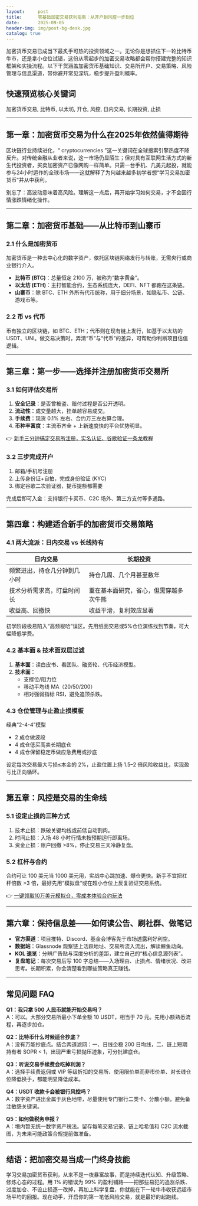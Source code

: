 ```yaml
---
layout:     post
title:      零基础加密交易获利指南：从开户到风控一步到位
date:       2025-09-05
header-img: img/post-bg-desk.jpg
catalog: true
---
```


加密货币交易已成当下最炙手可热的投资领域之一。无论你是想抓住下一轮比特币牛市，还是拿小仓位试错，这份从零起步的加密交易攻略都会帮你搭建完整的知识框架和实操流程。以下干货涵盖加密货币基础知识、交易所开户、交易策略、风险管理与信息渠道，带你避开常见深坑，稳步提升盈利概率。

## 快速预览核心关键词
加密货币交易, 比特币, 以太坊, 开仓, 风控, 日内交易, 长期投资, 止损

---

## 第一章：加密货币交易为什么在2025年依然值得期待

区块链行业持续进化，“ cryptocurrencies ”这一关键词在全球搜索引擎热度不降反升。对传统金融从业者来说，这一市场仍显陌生；但对具有互联网生活方式的新生代投资者，买卖加密资产已像网购一样简单。只需一台手机、几美元起投，就能参与24小时运作的全球市场——这就解释了为何越来越多初学者想“学习交易加密货币”并从中获利。

别忘了：高波动意味着高风险。理解这一点后，再开始学习如何交易，才不会因行情涨跌情绪化操作。

---

## 第二章：加密货币基础——从比特币到山寨币

### 2.1 什么是加密货币
加密货币是一种去中心化的数字资产，依托区块链网络发行与转账，无需央行或商业银行介入。  
- **比特币 (BTC)**：总量恒定 2100 万，被称为“数字黄金”。  
- **以太坊 (ETH)**：主打智能合约，生态系统庞大，DEFI、NFT 都跑在这条链。  
- **山寨币**：除 BTC、ETH 外所有代币统称，用于细分场景，如隐私币、公链、游戏币等。

### 2.2 币 vs 代币
币有独立的区块链，如 BTC、ETH；代币则在现有链上发行，如基于以太坊的 USDT、UNI。做交易决策时，弄清“币”与“代币”的差异，可帮助你判断项目估值逻辑。

---

## 第三章：第一步——选择并注册加密货币交易所

### 3.1 如何评估交易所
1. **安全记录**：是否曾被盗、赔付过程是否公开透明。  
2. **流动性**：成交量越大，挂单越容易成交。  
3. **手续费**：现货 0.1% 左右、合约万三左右算合理。  
4. **币种丰富度**：主流币齐全 + 上新速度快的平台优势明显。

👉 [新手三分钟搞定交易所注册，实名认证、谷歌验证一条龙教程](https://okxdog.com/)

### 3.2 三步完成开户
1. 邮箱/手机号注册  
2. 上传身份证+自拍，完成身份验证 (KYC)  
3. 绑定谷歌二次验证器，提币提额都需要

完成后即可入金：支持银行卡买币、C2C 场外、第三方支付等多通路。

---

## 第四章：构建适合新手的加密货币交易策略

### 4.1 两大流派：日内交易 vs 长线持有

| 日内交易                                    | 长期投资                                         |
|---------------------------------------------|--------------------------------------------------|
| 频繁进出，持仓几分钟到几小时                | 持仓几周、几个月甚至数年                        |
| 技术分析需求高，盯盘时间长                  | 重在基本面研究，省心，但需穿越多次牛熊          |
| 收益高、回撤快                              | 收益平滑，复利效应显著                          |

初学阶段极易陷入“高频梭哈”误区。先用纸面交易或5%仓位演练找到节奏，可大幅降低学费。

### 4.2 基本面 & 技术面双层过滤
1. **基本面**：读白皮书、看团队、融资轮、代币经济模型。  
2. **技术面**：  
   - 支撑位/阻力位  
   - 移动平均线 MA（20/50/200）  
   - 相对强弱指标 RSI，避免追顶杀跌。

### 4.3 仓位管理与止盈止损模板
经典“2-4-4”模型  
- 2 成仓做波段  
- 4 成仓低买高卖长期底仓  
- 4 成仓保留稳定币做应急费用或抄底

设定每次交易最大亏损≤本金的 2%，止盈位置上扬 1.5–2 倍风险收益比，实现盈亏比正向循环。

---

## 第五章：风控是交易的生命线

### 5.1 设定止损的三种方式
1. 技术止损：跌破关键均线或前低自动割肉。  
2. 时间止损：入场 48 小时行情未按预期运行即离场。  
3. 资金止损：账户回撤 >8%，停止交易三天冷静复盘。

### 5.2 杠杆与合约
合约可让 100 美元当 1000 美元用，实战中心跳加速、爆仓更快。新手不宜把杠杆倍数 >3 倍，最好先用“模拟盘“或在超小仓位上反复验证交易系统。

👉 [一键领取10万美元模拟仓，零成本体验合约玩法](https://okxdog.com/)

---

## 第六章：保持信息差——如何读公告、刷社群、做笔记

- **官方渠道**：项目推特、Discord、基金会博客先于市场透露利好利空。  
- **数据站**：Glassnode 观察链上活跃地址、交易所流入流出，解读鲸鱼动向。  
- **KOL 速览**：分辨广告贴与深度分析的差距，建立自己的“核心信息源列表”。  
- **复盘笔记**：每次交易后写 100 字总结——入场理由、止损点、情绪状况、改进思考。长期积累，你会清楚看到哪些策略真正赚钱。

---

## 常见问题 FAQ

**Q1：我只拿 500 人民币就能开始交易吗？**  
A：可以。大部分交易所最小下单金额 10 USDT，相当于 70 元。先用小额熟悉流程，再逐步加仓。

**Q2：比特币什么时候适合抄底？**  
A：没有万能抄底点。结合两道滤网：一、日线企稳 200 日均线，二、链上短期持有者 SOPR < 1，出现严重亏损抛压迹象，可分批建底仓。

**Q3：听说交易手续费会吃掉利润？**  
A：选择手续费返佣或 VIP 等级折扣的交易所、使用限价单而非市价单、对长线仓位降低换手，都能明显降低成本。

**Q4：USDT 收款卡会被银行风控吗？**  
A：数字资产进出金属于灰色地带，尽量使用专门银行二类卡、分散小额，避免备注敏感关键词。

**Q5：如何做税务申报？**  
A：境内暂无统一数字资产税法。留存每笔交易记录、链上哈希值和 C2C 流水截图，为未来可能政策合规提前做准备。

---

## 结语：把加密交易当成一门终身技能

学习交易加密货币获利，从来不是一夜暴富故事，而是持续迭代认知、升级策略、修炼心态的过程。用 1% 的错误为 99% 的盈利铺路——把那些易犯的追涨杀跌、过度加仓、不设止损逐一改掉，再加上科学复盘，你就能在下一轮牛市收获远超市场平均的回报。现在动手，开启你的第一笔低风险交易，就是最好的起跑线。
